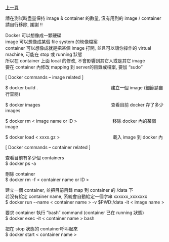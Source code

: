 [上一頁](https://jian-hong-wu.github.io/blog/)

請在測試時盡量保持 image & container 的數量, 沒有用到的 image / container 請自行移除, 謝謝 !!
 
Docker 可以想像成一顆硬碟  
image 可以想像成某個 file system 的映像檔案  
container 可以想像成就是把某個 image 打開, 並且可以讓你操作的 virtual machine, 可能在 stop 或 running 狀態  
所以在 container 上面 local 的修改, 不會影響到其它人或是其它 image  
要在 container 內修改 mapping 到 server的目錄或檔案, 要加 “sudo”  
 
[ Docker commands – image related ]  
<p>$ docker build .&emsp;&emsp;&emsp;&emsp;&emsp;&emsp;&emsp;&emsp;&emsp;&emsp;&emsp;&emsp;&emsp;&emsp;&emsp;&emsp;&ensp;建立一個 image (細節請自行查閱)  </p>
<p>$ docker images&emsp;&emsp;&emsp;&emsp;&emsp;&emsp;&emsp;&emsp;&emsp;&emsp;&emsp;&emsp;&emsp;&emsp;&emsp;&emsp;查看目前 docker 存了多少 images  </p>
<p>$ docker rm < image name or ID >&emsp;&emsp;&emsp;&emsp;&emsp;&emsp;&emsp;&emsp;移除 docker 內的某個 image</p>
<p>$ docker load < xxxx.gz >&emsp;&emsp;&emsp;&emsp;&emsp;&emsp;&emsp;&emsp;&emsp;&emsp;&emsp;&emsp;載入 image 到 docker 內</p>
 
[ Docker commands – container related ]
 
查看目前有多少個 containers  
$ docker ps -a  

刪除 container  
$ docker rm -f < container name or ID >

建立一個 container, 並把目前目錄 map 到 container 的 /data 下  
若沒有給定 container name, 系統會自動給定一個字串  xxxxxx_xxxxxxx  
$ docker run --name < container name > -v $PWD:/data -it < image name >

要求 container 執行 “bash” command (container 已在 running 狀態)  
$ docker exec -it < container name > bash

把在 stop 狀態的 container呼叫起來  
$ docker start < container name >
